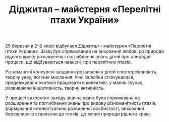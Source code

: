 ﻿---
title: Діджитал – майстерня «Перелітні птахи України»
---

25 березня в 2–Б класі відбулася Діджитал – майстерня «Перелітні птахи України». Захід був спрямований на виховання любові до природи рідного краю; розширення і поглиблення знань дітей про природні процеси, що відбуваються навесні, про перелітних птахів.

Різноманітні конкурсні завдання розвивали у дітей спостережливість, творчу уяву, логічне мислення. Учні залюбки спілкувалися, продовжували вчитися працювати в колективі, у малих групах, розвиваючи ініціативність, творчу активність.

У процесі виховного заходу значна увага була спрямована на розширення та поглиблення знань про видову різноманітність птахів, формування інтелектуально розвиненої особистості, виховання бережливого ставлення до птахів, до живої природи рідного краю.

<slideshow />
